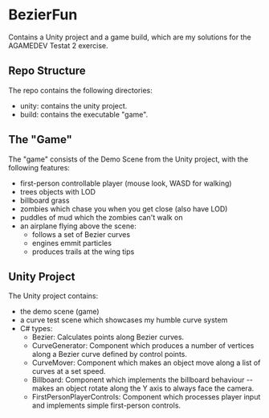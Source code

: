 # BezierFun
Contains a Unity project and a game build, which are my solutions for the AGAMEDEV Testat 2 exercise.

## Repo Structure
The repo contains the following directories:
- unity: contains the unity project.
- build: contains the executable "game".

## The "Game"
The "game" consists of the Demo Scene from the Unity project, with the following features:
* first-person controllable player (mouse look, WASD for walking)
* trees objects with LOD
* billboard grass
* zombies which chase you when you get close (also have LOD)
* puddles of mud which the zombies can't walk on
* an airplane flying above the scene:
  * follows a set of Bezier curves
  * engines emmit particles
  * produces trails at the wing tips

## Unity Project
The Unity project contains:
* the demo scene (game)
* a curve test scene which showcases my humble curve system
* C# types:
  * Bezier: Calculates points along Bezier curves.
  * CurveGenerator: Component which produces a number of vertices along a Bezier curve defined by control points.
  * CurveMover: Component which makes an object move along a list of curves at a set speed.
  * Billboard: Component which implements the billboard behaviour -- makes an object rotate along the Y axis to always face the camera.
  * FirstPersonPlayerControls: Component which processes player input and implements simple first-person controls.
